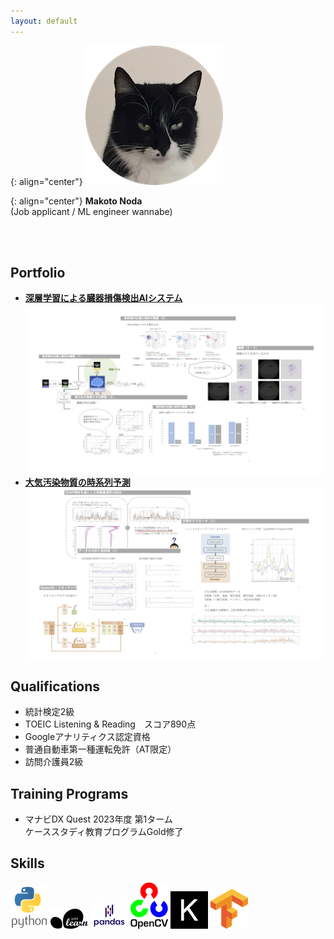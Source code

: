 ```yaml
---
layout: default
---
```


{: align="center"}
![Banner](assets/face.png)

{: align="center"}
**Makoto Noda**  
(Job applicant / ML engineer wannabe)

<br>
<br>

## Portfolio
- **[深層学習による臓器損傷検出AIシステム](https://github.com/Makoto-Noda/RSNA2023/blob/main/(発表資料)臓器損傷検出.pdf)**
![RSNA2023](assets/rsna.png)
- **[大気汚染物質の時系列予測](https://github.com/Makoto-Noda/TPL0721/blob/main/(発表資料)大気汚染物質予測.pdf)**
![TPL0721](assets/tpl.png)

## Qualifications
- 統計検定2級
- TOEIC Listening & Reading　スコア890点
- Googleアナリティクス認定資格
- 普通自動車第一種運転免許（AT限定）
- 訪問介護員2級

## Training Programs
- マナビDX Quest 2023年度 第1ターム<br>ケーススタディ教育プログラムGold修了

## Skills
<p>
<a href="https://www.python.org/"><img src="assets/python.png" alt="python"></a> <a href="https://scikit-learn.org/"><img src="assets/sklearn.png" alt="sklearn"></a> <a href="https://pandas.pydata.org/"><img src="assets/pandas.png" alt="pandas"></a> <a href="https://opencv.org/"><img src="assets/opencv.png" alt="opencv"></a> <a href="https://keras.io/"><img src="assets/keras.png" alt="keras"></a> <a href="https://www.tensorflow.org/"><img src="assets/tensorflow.png" alt="tensorflow"></a>
</p>

